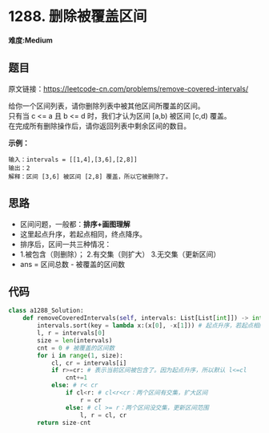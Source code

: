 # 1288. 删除被覆盖区间
**难度:Medium**
## 题目
原文链接：https://leetcode-cn.com/problems/remove-covered-intervals/

给你一个区间列表，请你删除列表中被其他区间所覆盖的区间。  
只有当 c <= a 且 b <= d 时，我们才认为区间 [a,b) 被区间 [c,d) 覆盖。  
在完成所有删除操作后，请你返回列表中剩余区间的数目。

**示例：**
```
输入：intervals = [[1,4],[3,6],[2,8]]
输出：2
解释：区间 [3,6] 被区间 [2,8] 覆盖，所以它被删除了。
```

## 思路
* 区间问题，一般都：**排序+画图理解**
* 这里起点升序，若起点相同，终点降序。
* 排序后，区间一共三种情况：
* 1.被包含（则删除）； 2.有交集（则扩大） 3.无交集（更新区间）
* ans = 区间总数 - 被覆盖的区间数

## 代码
```python
class a1288_Solution:
    def removeCoveredIntervals(self, intervals: List[List[int]]) -> int:
        intervals.sort(key = lambda x:(x[0], -x[1])) # 起点升序，若起点相同，终点降序
        l, r = intervals[0]
        size = len(intervals)
        cnt = 0 # 被覆盖的区间数
        for i in range(1, size):
            cl, cr = intervals[i]
            if r>=cr: # 表示当前区间被包含了。因为起点升序，所以默认 l<=cl
                cnt+=1
            else: # r< cr
                if cl<r: # cl<r<cr：两个区间有交集，扩大区间
                    r = cr
                else: # cl >= r：两个区间没交集，更新区间范围
                    l, r = cl, cr
        return size-cnt
```
